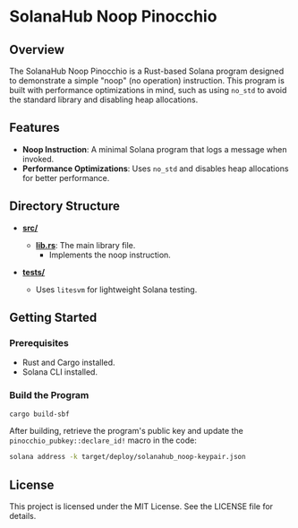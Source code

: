 # SolanaHub Noop Pinocchio

## Overview

The SolanaHub Noop Pinocchio is a Rust-based Solana program designed to demonstrate a simple "noop" (no operation) instruction. This program is built with performance optimizations in mind, such as using `no_std` to avoid the standard library and disabling heap allocations.

## Features

- **Noop Instruction**: A minimal Solana program that logs a message when invoked.
- **Performance Optimizations**: Uses `no_std` and disables heap allocations for better performance.

## Directory Structure

- **[src/](src/)**
  - **[lib.rs](src/lib.rs)**: The main library file.
    - Implements the noop instruction.

- **[tests/](tests/)**
  - Uses `litesvm` for lightweight Solana testing.

## Getting Started

### Prerequisites

- Rust and Cargo installed.
- Solana CLI installed.

### Build the Program

```bash
cargo build-sbf
```

After building, retrieve the program's public key and update the `pinocchio_pubkey::declare_id!` macro in the code:

```bash
solana address -k target/deploy/solanahub_noop-keypair.json
```

## License

This project is licensed under the MIT License. See the LICENSE file for details.
